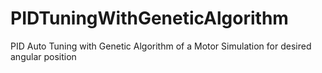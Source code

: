 # PIDTuningWithGeneticAlgorithm
PID Auto Tuning with Genetic Algorithm of a Motor Simulation for desired angular position
